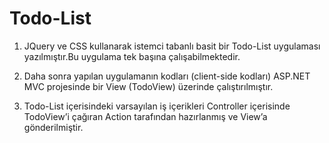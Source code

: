 # Todo-List
1. JQuery ve CSS kullanarak istemci tabanlı basit bir Todo-List uygulaması yazılmıştır.Bu uygulama tek başına çalışabilmektedir.

2. Daha sonra yapılan uygulamanın kodları (client-side kodları) ASP.NET MVC projesinde bir View (TodoView) üzerinde çalıştırılmıştır.

3. Todo-List içerisindeki varsayılan iş içerikleri Controller içerisinde TodoView’i çağıran Action tarafından hazırlanmış ve View’a gönderilmiştir.

